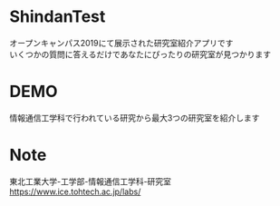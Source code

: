 # ShindanTest

オープンキャンパス2019にて展示された研究室紹介アプリです  
いくつかの質問に答えるだけであなたにぴったりの研究室が見つかります

# DEMO
 
情報通信工学科で行われている研究から最大3つの研究室を紹介します

# Note
 
東北工業大学-工学部-情報通信工学科-研究室  
https://www.ice.tohtech.ac.jp/labs/
